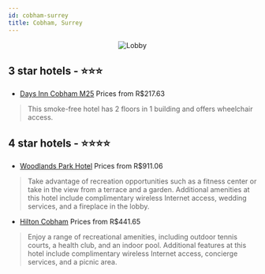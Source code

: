 ```yaml
---
id: cobham-surrey
title: Cobham, Surrey
---
```


<center><img src="https://i.travelapi.com/hotels/6000000/5330000/5320400/5320309/276364b0_z.jpg" alt="Lobby" /></center>


##  3 star hotels - ⭐️⭐️⭐️

-    [Days Inn Cobham M25](https://us.hurb.com/hotels/cobham/days-inn-cobham-m25-JNP-JP073408?cmp=18055) Prices from R$217.63
   > This smoke-free hotel has 2 floors in 1 building and offers wheelchair access.

##  4 star hotels - ⭐️⭐️⭐️⭐️

-    [Woodlands Park Hotel](https://us.hurb.com/hotels/cobham/woodlands-park-hotel-JNP-JP336888?cmp=18055) Prices from R$911.06
   > Take advantage of recreation opportunities such as a fitness center or take in the view from a terrace and a garden. Additional amenities at this hotel include complimentary wireless Internet access, wedding services, and a fireplace in the lobby.
-    [Hilton Cobham](https://us.hurb.com/hotels/cobham/hilton-cobham-JNP-JP979282?cmp=18055) Prices from R$441.65
   > Enjoy a range of recreational amenities, including outdoor tennis courts, a health club, and an indoor pool. Additional features at this hotel include complimentary wireless Internet access, concierge services, and a picnic area.
